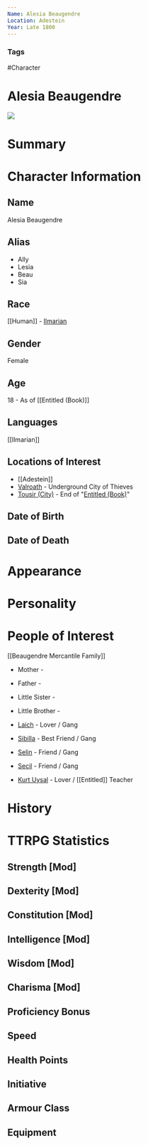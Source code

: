 ```yaml
---
Name: Alesia Beaugendre 
Location: Adestein
Year: Late 1800
---
```


### Tags
#Character

# Alesia Beaugendre

![](APTI-Amicia-Infobox.jpg)

# Summary


# Character Information

## Name
Alesia Beaugendre

## Alias
- Ally
- Lesia
- Beau
- Sia

## Race
[[Human]] - [Ilmarian](Ilmarian.md)

## Gender
Female

## Age
18 - As of [[Entitled (Book)]]

## Languages
[[Ilmarian]]

## Locations of Interest
- [[Adestein]]
- [Valroath](Valroath.md) - Underground City of Thieves
- [Tousir (City)](Tousir%20(City).md) - End of "[Entitled (Book)](Entitled%20(Book))"

## Date of Birth

## Date of Death

# Appearance

# Personality

# People of Interest
[[Beaugendre Mercantile Family]]

- Mother - 
- Father - 
- Little Sister - 
- Little Brother - 

- [Laich](Laich) - Lover / Gang
- [Sibilla](Sibilla) - Best Friend / Gang
- [Selin](Selin) - Friend / Gang
- [Secil](Secil) - Friend / Gang
- [Kurt Uysal](Kurt%20Uysal) - Lover / [[Entitled]] Teacher

# History

# TTRPG Statistics
## Strength [Mod] 

## Dexterity [Mod] 

## Constitution [Mod] 

## Intelligence [Mod] 

## Wisdom [Mod] 

## Charisma [Mod] 

## Proficiency Bonus 

## Speed 

## Health Points 

## Initiative 

## Armour Class 

## Equipment
 
 